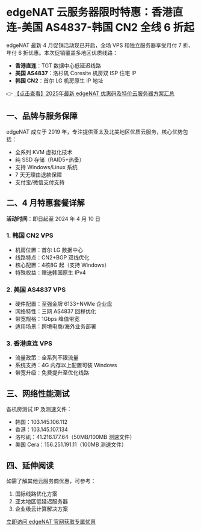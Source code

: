 # edgeNAT 云服务器限时特惠：香港直连-美国 AS4837-韩国 CN2 全线 6 折起

edgeNAT 最新 4 月促销活动现已开启，全场 VPS 和独立服务器享受月付 7 折、年付 6 折优惠。本次促销覆盖多地区优质线路：

- **香港直连**：TGT 数据中心低延迟线路
- **美国 AS4837**：洛杉矶 Coresite 机房双 ISP 住宅 IP
- **韩国 CN2**：首尔 LG 机房原生 IP 地址

👉 [【点击查看】2025年最新 edgeNAT 优惠码及特价云服务器方案汇总](https://bit.ly/edgenat)

## 一、品牌与服务保障

edgeNAT 成立于 2019 年，专注提供亚太及北美地区优质云服务，核心优势包括：

- 全系列 KVM 虚拟化技术
- 纯 SSD 存储（RAID5+热备）
- 支持 Windows/Linux 系统
- 7 天无理由退款保障
- 支付宝/微信支付支持

## 二、4 月特惠套餐详解

**活动时间**：即日起至 2024 年 4 月 10 日

### 1. 韩国 CN2 VPS
- 机房位置：首尔 LG 数据中心
- 线路特点：CN2+BGP 双线优化
- 核心配置：4核8G 起（支持 Windows）
- 特殊权益：赠送韩国原生 IPv4

### 2. 美国 AS4837 VPS
- 硬件配置：至强金牌 6133+NVMe 企业盘
- 网络特性：三网 AS4837 回程优化
- 带宽规格：1Gbps 峰值带宽
- 适用场景：跨境电商/海外业务部署

### 3. 香港直连 VPS
- 流量政策：全系列不限流量
- 系统支持：4G 内存以上配置可装 Windows
- 带宽升级：免费提升至优化线路

## 三、网络性能测试

各机房测试 IP 及测速文件：

- 韩国：103.145.106.112
- 香港：103.145.107.134  
- 洛杉矶：41.216.177.64（50MB/100MB 测速文件）
- 美国 Cera：156.251.191.11（100MB 测速文件）

## 四、延伸阅读

如需了解其他云服务商优惠，可参考：

1. 国际线路优化方案
2. 亚太地区低延迟服务器
3. 企业级云计算解决方案

[立即访问 edgeNAT 官网获取专属优惠](https://bit.ly/edgenat)
